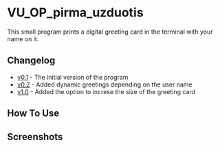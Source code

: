 # VU_OP_pirma_uzduotis
This small program prints a digital greeting card in the terminal with your name on it.

## Changelog
* [v0.1](https://github.com/Miautawn/VU_OP_pirma_uzduotis/releases/tag/v0.1) - The initial version of the program
* [v0.2](https://github.com/Miautawn/VU_OP_Uzduotis1/releases/tag/v0.2) - Added dynamic greetings depending on the user name
* [v1.0]() - Added the option to increse the size of the greeting card

## How To Use


## Screenshots

